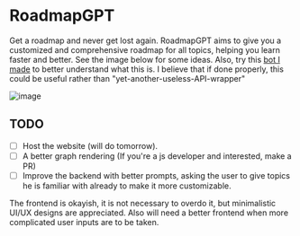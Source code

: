 # RoadmapGPT
Get a roadmap and never get lost again. RoadmapGPT aims to give you a customized and comprehensive roadmap for all topics, helping you learn faster and better. See the image below for some ideas. Also, try this [bot I made](https://poe.com/Roadmap) to better understand what this is. I believe that if done properly, this could be useful rather than "yet-another-useless-API-wrapper"

![image](https://github.com/robinroy03/RoadmapGPT/assets/115863770/6e59f80c-41cd-43fa-a642-002f808248e3)

## TODO

- [ ] Host the website (will do tomorrow).
- [ ] A better graph rendering (If you're a js developer and interested, make a PR)
- [ ] Improve the backend with better prompts, asking the user to give topics he is familiar with already to make it more customizable.

The frontend is okayish, it is not necessary to overdo it, but minimalistic UI/UX designs are appreciated. Also will need a better frontend when more complicated user inputs are to be taken.
